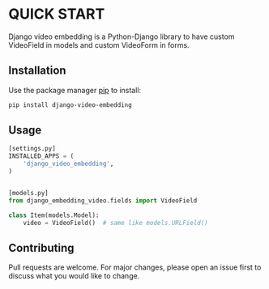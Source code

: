 # QUICK START

Django video embedding is a Python-Django library to have custom VideoField in models and custom VideoForm in forms.

## Installation

Use the package manager [pip](https://pip.pypa.io/en/stable/) to install:

```bash
pip install django-video-embedding 
```

## Usage

```python
[settings.py] 
INSTALLED_APPS = (
    'django_video_embedding',
)


[models.py]
from django_embedding_video.fields import VideoField

class Item(models.Model):
    video = VideoField()  # same like models.URLField()
```

## Contributing
Pull requests are welcome. For major changes, please open an issue first to discuss what you would like to change.
